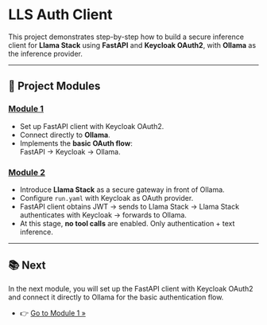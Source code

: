 # LLS Auth Client

This project demonstrates step-by-step how to build a secure inference client for **Llama Stack** using **FastAPI** and **Keycloak OAuth2**, with **Ollama** as the inference provider.

---

## 🎯 Project Modules

### [Module 1](./docs/MODULE1.md)
- Set up FastAPI client with Keycloak OAuth2.
- Connect directly to **Ollama**.
- Implements the **basic OAuth flow**:  
  FastAPI → Keycloak → Ollama.

### [Module 2](./docs/MODULE2.md)
- Introduce **Llama Stack** as a secure gateway in front of Ollama.
- Configure `run.yaml` with Keycloak as OAuth provider.
- FastAPI client obtains JWT → sends to Llama Stack → Llama Stack authenticates with Keycloak → forwards to Ollama.
- At this stage, **no tool calls** are enabled. Only authentication + text inference.

---

## 📚 Next
In the next module, you will set up the FastAPI client with Keycloak OAuth2 and connect it directly to Ollama for the basic authentication flow.

- 👉 [Go to Module 1 »](./docs/MODULE1.md)
